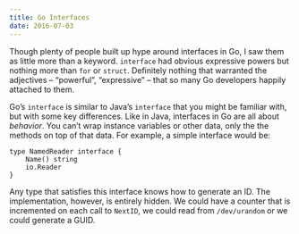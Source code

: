 ```yaml
---
title: Go Interfaces
date: 2016-07-03
---
```


Though plenty of people built up hype around interfaces in Go, I saw them as little more than a keyword. `interface` had obvious expressive powers but nothing more than `for` or `struct`. Definitely nothing that warranted the adjectives – “powerful”, “expressive” – that so many Go developers happily attached to them.

<!--more-->

Go’s `interface` is similar to Java’s `interface` that you might be familiar with, but with some key differences. Like in Java, interfaces in Go are all about _behavior_. You can’t wrap instance variables or other data, only the the methods on top of that data. For example, a simple interface would be:

    type NamedReader interface {
        Name() string
        io.Reader
    }


Any type that satisfies this interface knows how to generate an ID. The implementation, however, is entirely hidden. We could have a counter that is incremented on each call to `NextID`, we could read from `/dev/urandom` or we could generate a GUID.
